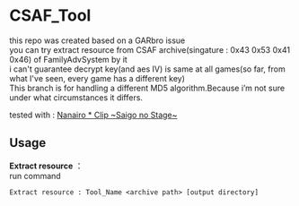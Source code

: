 # CSAF_Tool

this repo was created based on a GARbro issue    
you can try extract resource from CSAF archive(singature : 0x43 0x53 0x41 0x46) of FamilyAdvSystem by it  
i can't guarantee decrypt key(and aes IV) is same at all games(so far, from what I've seen, every game has a different key)  
This branch is for handling a different MD5 algorithm.Because i’m not sure under what circumstances it differs.  

tested with : [Nanairo * Clip \~Saigo no Stage\~](https://vndb.org/v17433)  

## Usage

**Extract resource** ：  
run command  

```
Extract resource : Tool_Name <archive path> [output directory]
```